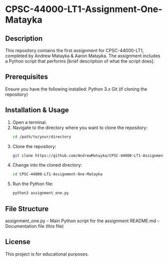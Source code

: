 # CPSC-44000-LT1-Assignment-One-Matayka
## Description
This repository contains the first assignment for CPSC-44000-LT1, completed by Andrew Matayka & Aaron Matayka. The assignment includes a Python script that performs [brief description of what the script does].

## Prerequisites
Ensure you have the following installed:
Python 3.x
Git (if cloning the repository)

## Installation & Usage
1. Open a terminal.  
2. Navigate to the directory where you want to clone the repository:  
   ```bash
   cd /path/to/your/directory
   ``` 
3. Clone the repository:  
   ```bash
   git clone https://github.com/AndrewMatayka/CPSC-44000-LT1-Assignment-One-Matayka.git
   ```  
4. Change into the cloned directory:  
   ```bash
   cd CPSC-44000-LT1-Assignment-One-Matayka
   ```  
5. Run the Python file:  
   ```bash
   python3 assignment_one.py
   ```  

## File Structure
assignment_one.py – Main Python script for the assignment
README.md – Documentation file (this file)

## License
This project is for educational purposes.
